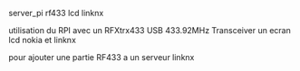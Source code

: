 server_pi rf433 lcd linknx

utilisation du RPI avec un RFXtrx433 USB 433.92MHz Transceiver un ecran lcd nokia et linknx

pour ajouter une partie RF433 a un serveur linknx
